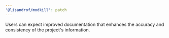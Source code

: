 ```yaml
---
'@lisandrof/modkill': patch
---
```


Users can expect improved documentation that enhances the accuracy and consistency of the project's information.

